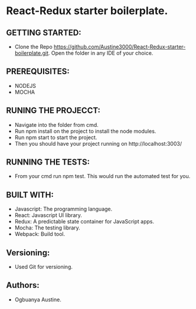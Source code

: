 # React-Redux starter boilerplate.

## GETTING STARTED:

  - Clone the Repo https://github.com/Austine3000/React-Redux-starter-boilerplate.git. Open the folder in any IDE of your choice.

## PREREQUISITES:

  - NODEJS
  - MOCHA

## RUNING THE PROJECCT:

  - Navigate into the folder from cmd.
  - Run npm install on the project to install the node modules.
  - Run npm start to start the project.
  - Then you should have your project running on http://localhost:3003/
  
## RUNNING THE TESTS:

  - From your cmd run npm test. This would run the automated test for you. 

## BUILT WITH:

  - Javascript: The programming language.
  - React: Javascript UI library.
  - Redux: A predictable state container for JavaScript apps.
  - Mocha: The testing library.
  - Webpack: Build tool.

## Versioning:

  - Used Git for versioning.

## Authors:

  - Ogbuanya Austine.


